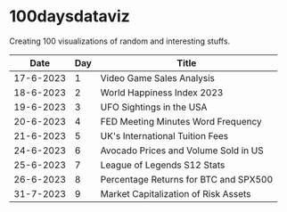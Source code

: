 # 100daysdataviz
Creating 100 visualizations of random and interesting stuffs.

| Date | Day | Title |
| ------------ | ----- | ------------------ |
| 17-6-2023 | 1 | Video Game Sales Analysis |
| 18-6-2023 | 2 | World Happiness Index 2023 |
| 19-6-2023 | 3 | UFO Sightings in the USA |
| 20-6-2023 | 4 | FED Meeting Minutes Word Frequency|
| 21-6-2023 | 5 | UK's International Tuition Fees |
| 24-6-2023 | 6 | Avocado Prices and Volume Sold in US |
| 25-6-2023 | 7 | League of Legends S12 Stats |
| 26-6-2023 | 8 | Percentage Returns for BTC and SPX500 |
| 31-7-2023 | 9 | Market Capitalization of Risk Assets |

